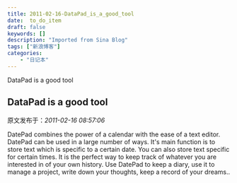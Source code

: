 ```yaml
---
title: 2011-02-16-DataPad_is_a_good_tool
date:  to_do_item
draft: false
keywords: []
description: "Imported from Sina Blog"
tags: ["新浪博客"]
categories: 
    - "日记本"
---
```

DataPad is a good tool
## DataPad is a good tool

 原文发布于：*2011-02-16 08:57:06*

DatePad combines the power of a calendar with the ease of a text
editor. DatePad can be used in a large number of ways. It's main
function is to store text which is specific to a certain date. You
can also store text specific for certain times. It is the perfect
way to keep track of whatever you are interested in of your own
history. Use DatePad to keep a diary, use it to manage a project,
write down your thoughts, keep a record of your dreams..


